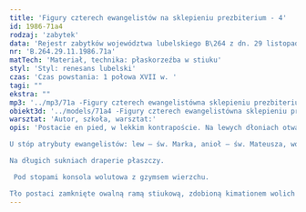 ```yaml
---
title: 'Figury czterech ewangelistów na sklepieniu prezbiterium - 4'
id: 1986-71a4
rodzaj: 'zabytek'
data: 'Rejestr zabytków województwa lubelskiego B\264 z dn. 29 listopada 1986 r. '
nr: 'B.264.29.11.1986.71a'
matTech: 'Materiał, technika: płaskorzeźba w stiuku'
styl: 'Styl: renesans lubelski'
czas: 'Czas powstania: 1 połowa XVII w. '
tagi: ""
ekstra: ""
mp3: '../mp3/71a -Figury czterech ewangelistówna sklepieniu prezbiterium.mp3'
obiekt3d: '../models/71a4 -Figury czterech ewangelistówna sklepieniu prezbiterium.glb'
warsztat: 'Autor, szkoła, warsztat:'
opis: 'Postacie en pied, w lekkim kontrapoście. Na lewych dłoniach otwarte księgi. Św. Marek jedynie przyciska do piersi księgę zamkniętą. Dłonie prawe rozchylone szerokim gestem na bok. 

U stóp atrybuty ewangelistów: lew – św. Marka, anioł – św. Mateusza, wół – św. Łukasza, orzeł – św. Jana. 

Na długich sukniach draperie płaszczy.

 Pod stopami konsola wolutowa z gzymsem wierzchu. 

Tło postaci zamknięte owalną ramą stiukową, zdobioną kimationem wolich oczu i astragalem.'
---
```

